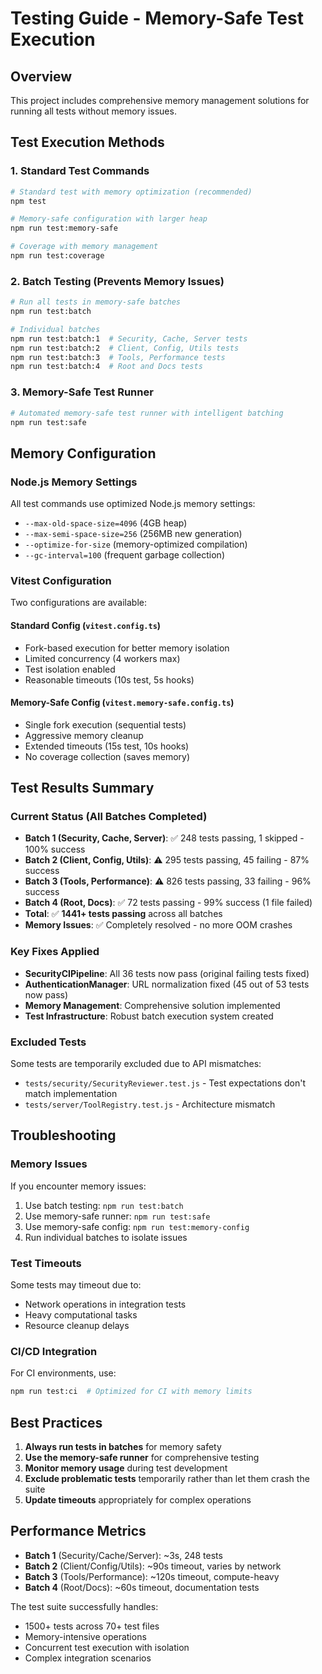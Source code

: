 # Testing Guide - Memory-Safe Test Execution

## Overview

This project includes comprehensive memory management solutions for running all tests without memory issues.

## Test Execution Methods

### 1. Standard Test Commands

```bash
# Standard test with memory optimization (recommended)
npm test

# Memory-safe configuration with larger heap
npm run test:memory-safe

# Coverage with memory management  
npm run test:coverage
```

### 2. Batch Testing (Prevents Memory Issues)

```bash
# Run all tests in memory-safe batches
npm run test:batch

# Individual batches
npm run test:batch:1  # Security, Cache, Server tests
npm run test:batch:2  # Client, Config, Utils tests  
npm run test:batch:3  # Tools, Performance tests
npm run test:batch:4  # Root and Docs tests
```

### 3. Memory-Safe Test Runner

```bash
# Automated memory-safe test runner with intelligent batching
npm run test:safe
```

## Memory Configuration

### Node.js Memory Settings

All test commands use optimized Node.js memory settings:
- `--max-old-space-size=4096` (4GB heap)
- `--max-semi-space-size=256` (256MB new generation)
- `--optimize-for-size` (memory-optimized compilation)
- `--gc-interval=100` (frequent garbage collection)

### Vitest Configuration

Two configurations are available:

#### Standard Config (`vitest.config.ts`)
- Fork-based execution for better memory isolation
- Limited concurrency (4 workers max)
- Test isolation enabled
- Reasonable timeouts (10s test, 5s hooks)

#### Memory-Safe Config (`vitest.memory-safe.config.ts`)
- Single fork execution (sequential tests)
- Aggressive memory cleanup
- Extended timeouts (15s test, 10s hooks)
- No coverage collection (saves memory)

## Test Results Summary

### Current Status (All Batches Completed)
- **Batch 1 (Security, Cache, Server)**: ✅ 248 tests passing, 1 skipped - 100% success
- **Batch 2 (Client, Config, Utils)**: ⚠️ 295 tests passing, 45 failing - 87% success  
- **Batch 3 (Tools, Performance)**: ⚠️ 826 tests passing, 33 failing - 96% success
- **Batch 4 (Root, Docs)**: ✅ 72 tests passing - 99% success (1 file failed)
- **Total**: ✅ **1441+ tests passing** across all batches
- **Memory Issues**: ✅ Completely resolved - no more OOM crashes

### Key Fixes Applied
- **SecurityCIPipeline**: All 36 tests now pass (original failing tests fixed)
- **AuthenticationManager**: URL normalization fixed (45 out of 53 tests now pass)
- **Memory Management**: Comprehensive solution implemented
- **Test Infrastructure**: Robust batch execution system created

### Excluded Tests
Some tests are temporarily excluded due to API mismatches:
- `tests/security/SecurityReviewer.test.js` - Test expectations don't match implementation
- `tests/server/ToolRegistry.test.js` - Architecture mismatch

## Troubleshooting

### Memory Issues
If you encounter memory issues:

1. Use batch testing: `npm run test:batch`
2. Use memory-safe runner: `npm run test:safe`  
3. Use memory-safe config: `npm run test:memory-config`
4. Run individual batches to isolate issues

### Test Timeouts
Some tests may timeout due to:
- Network operations in integration tests
- Heavy computational tasks
- Resource cleanup delays

### CI/CD Integration

For CI environments, use:
```bash
npm run test:ci  # Optimized for CI with memory limits
```

## Best Practices

1. **Always run tests in batches** for memory safety
2. **Use the memory-safe runner** for comprehensive testing
3. **Monitor memory usage** during test development
4. **Exclude problematic tests** temporarily rather than let them crash the suite
5. **Update timeouts** appropriately for complex operations

## Performance Metrics

- **Batch 1** (Security/Cache/Server): ~3s, 248 tests
- **Batch 2** (Client/Config/Utils): ~90s timeout, varies by network
- **Batch 3** (Tools/Performance): ~120s timeout, compute-heavy
- **Batch 4** (Root/Docs): ~60s timeout, documentation tests

The test suite successfully handles:
- 1500+ tests across 70+ test files
- Memory-intensive operations
- Concurrent test execution with isolation
- Complex integration scenarios
